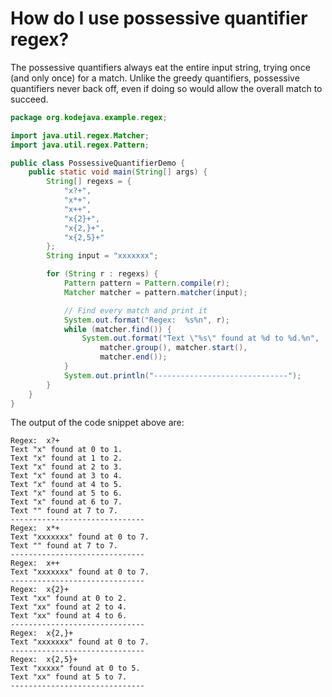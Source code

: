 # How do I use possessive quantifier regex?

The possessive quantifiers always eat the entire input string, trying once (and only once) for a match. Unlike the greedy quantifiers, possessive quantifiers never back off, even if doing so would allow the overall match to succeed.

```java
package org.kodejava.example.regex;

import java.util.regex.Matcher;
import java.util.regex.Pattern;

public class PossessiveQuantifierDemo {
    public static void main(String[] args) {
        String[] regexs = {
            "x?+",
            "x*+",
            "x++",
            "x{2}+",
            "x{2,}+",
            "x{2,5}+"
        };
        String input = "xxxxxxx";

        for (String r : regexs) {
            Pattern pattern = Pattern.compile(r);
            Matcher matcher = pattern.matcher(input);

            // Find every match and print it
            System.out.format("Regex:  %s%n", r);
            while (matcher.find()) {
                System.out.format("Text \"%s\" found at %d to %d.%n",
                    matcher.group(), matcher.start(),
                    matcher.end());
            }
            System.out.println("------------------------------");
        }
    }
}
```

The output of the code snippet above are:

```text
Regex:  x?+
Text "x" found at 0 to 1.
Text "x" found at 1 to 2.
Text "x" found at 2 to 3.
Text "x" found at 3 to 4.
Text "x" found at 4 to 5.
Text "x" found at 5 to 6.
Text "x" found at 6 to 7.
Text "" found at 7 to 7.
------------------------------
Regex:  x*+
Text "xxxxxxx" found at 0 to 7.
Text "" found at 7 to 7.
------------------------------
Regex:  x++
Text "xxxxxxx" found at 0 to 7.
------------------------------
Regex:  x{2}+
Text "xx" found at 0 to 2.
Text "xx" found at 2 to 4.
Text "xx" found at 4 to 6.
------------------------------
Regex:  x{2,}+
Text "xxxxxxx" found at 0 to 7.
------------------------------
Regex:  x{2,5}+
Text "xxxxx" found at 0 to 5.
Text "xx" found at 5 to 7.
------------------------------
```
